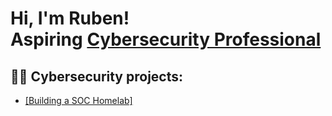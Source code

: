 <h1>Hi, I'm Ruben! <br/> Aspiring <a href="https://www.linkedin.com/in/ruben-totterman/">Cybersecurity Professional</a></h1>

<h2>👨‍💻 Cybersecurity projects:</h2>


  - <a href="https://github.com/rubentotterman/SOC_Homelab">[Building a SOC Homelab]</a>











